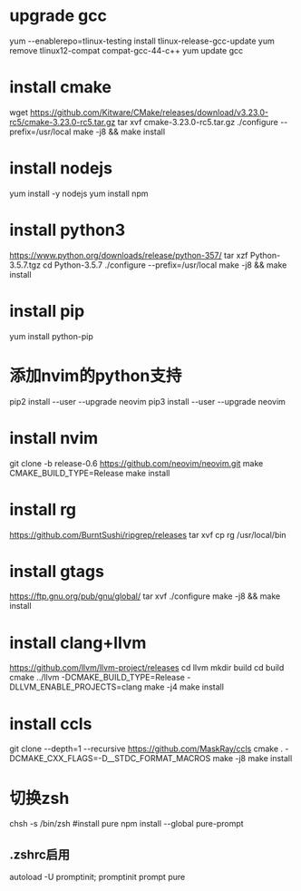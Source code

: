 # upgrade gcc
yum --enablerepo=tlinux-testing install tlinux-release-gcc-update
yum remove tlinux12-compat compat-gcc-44-c++
yum update gcc

# install cmake
wget https://github.com/Kitware/CMake/releases/download/v3.23.0-rc5/cmake-3.23.0-rc5.tar.gz
tar xvf cmake-3.23.0-rc5.tar.gz
./configure --prefix=/usr/local
make -j8 && make install

# install nodejs
yum install -y nodejs
yum install npm

# install python3
https://www.python.org/downloads/release/python-357/
tar xzf Python-3.5.7.tgz
cd Python-3.5.7
./configure --prefix=/usr/local
make -j8 && make install

# install pip 
yum install python-pip

# 添加nvim的python支持
pip2 install --user --upgrade neovim
pip3 install --user --upgrade neovim

# install nvim
git clone -b release-0.6 https://github.com/neovim/neovim.git
make CMAKE_BUILD_TYPE=Release
make install

# install rg
https://github.com/BurntSushi/ripgrep/releases
tar xvf 
cp rg /usr/local/bin

# install gtags
https://ftp.gnu.org/pub/gnu/global/
tar xvf
./configure
make -j8 && make install

# install clang+llvm
https://github.com/llvm/llvm-project/releases
cd llvm
mkdir build
cd build
cmake ../llvm -DCMAKE_BUILD_TYPE=Release -DLLVM_ENABLE_PROJECTS=clang
make -j4
make install

# install ccls
git clone --depth=1 --recursive https://github.com/MaskRay/ccls
cmake . -DCMAKE_CXX_FLAGS=-D__STDC_FORMAT_MACROS
make -j8
make install

# 切换zsh
chsh -s /bin/zsh
#install pure
npm install --global pure-prompt
## .zshrc启用
autoload -U promptinit; promptinit
prompt pure

